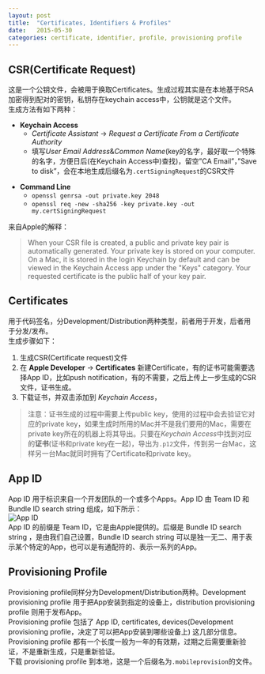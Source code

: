 ```yaml
---
layout: post
title:  "Certificates, Identifiers & Profiles"
date:   2015-05-30
categories: certificate, identifier, profile, provisioning profile
---
```


## CSR(Certificate Request)
这是一个公钥文件，会被用于换取Certificates。生成过程其实是在本地基于RSA加密得到配对的密钥，私钥存在keychain access中，公钥就是这个文件。   
生成方法有如下两种：   

* **Keychain Access**   
  * *Certificate Assistant* -> *Request a Certificate From a Certificate Authority*   
  * 填写*User Email Address*&*Common Name*(key的名字，最好取一个特殊的名字，方便日后(在Keychain Access中)查找)，留空”CA Email”，”Save to disk”，会在本地生成后缀名为`.certSigningRequest`的CSR文件      
- **Command Line**   
  * `openssl genrsa -out private.key 2048`   
  * `openssl req -new -sha256 -key private.key -out my.certSigningRequest`  

来自Apple的解释：

> When your CSR file is created, a public and private key pair is automatically generated. Your private key is stored on your computer. On a Mac, it is stored in the login Keychain by default and can be viewed in the Keychain Access app under the "Keys" category. Your requested certificate is the public half of your key pair.

## Certificates  

用于代码签名，分Development/Distribution两种类型，前者用于开发，后者用于分发/发布。  
生成步骤如下：  
1. 生成CSR(Certificate request)文件  
2. 在 **Apple Developer** -> **Certificates** 新建Certificate，有的证书可能需要选择App ID，比如push notification，有的不需要，之后上传上一步生成的CSR文件，证书生成。  
3. 下载证书，并双击添加到 *Keychain Access*，  

> 注意：证书生成的过程中需要上传public key，使用的过程中会去验证它对应的private key，如果生成时所用的Mac并不是我们要用的Mac，需要在private key所在的机器上将其导出。只要在*Keychain Access*中找到对应的**证书**(证书和private key在一起)，导出为`.p12`文件，传到另一台Mac，这样另一台Mac就同时拥有了Certificate和private key。

## App ID
App ID 用于标识来自一个开发团队的一个或多个Apps。App ID 由 Team ID 和 Bundle ID search string 组成，如下所示：  
![App ID]({{site.url}}/assets/media/2015-05-30-AppID.png)  
App ID 的前缀是 Team ID，它是由Apple提供的。后缀是 Bundle ID search string ，是由我们自己设置，Bundle ID search string 可以是独一无二、用于表示某个特定的App，也可以是有通配符的、表示一系列的App。

## Provisioning Profile
Provisioning profile同样分为Development/Distribution两种。Development provisioning profile 用于把App安装到指定的设备上，distribution provisioning profile 则用于发布App。  
Provisioning profile 包括了 App ID, certificates, devices(Development provisioning profile，决定了可以把App安装到哪些设备上) 这几部分信息。  
Provisioning profile 都有一个长度一般为一年的有效期，过期之后需要重新验证，不是重新生成，只是重新验证。  
下载 provisioning profile 到本地，这是一个后缀名为`.mobileprovision`的文件。
